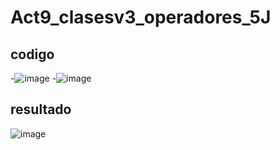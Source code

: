 # Act9_clasesv3_operadores_5J
## codigo
-![image](https://github.com/user-attachments/assets/7e70a20f-9166-46ea-9f31-b4b59e70f3d0)
-![image](https://github.com/user-attachments/assets/8da982d6-c0c3-4676-9b62-17b1349f3cb8)
## resultado
![image](https://github.com/user-attachments/assets/f4509fa8-6951-4307-a9e9-412bdb918ee0)

